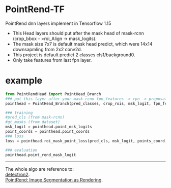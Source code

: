 # PointRend-TF
PointRend dnn layers implement in Tensorflow 1.15  
- This Head layers should put after the mask head of mask-rcnn (crop_bbox - >roi_Align -> mask_logits).
- The mask size 7x7 is default mask head predict, which were 14x14 downsapmling from 2x2 conv2d.
- This project is default predict 2 classes cls1/background0.
- Only take features from last fpn layer.

# example
```python 
from PointRendHead import PointHead_Branch
### put this layer after your mask-rcnn fpn_features -> rpn -> proposal -> roi_align layers
pointhead = PointHead_Branch(pred_classes, crop_rois, msk_logit, fpn_feats, is_training)

### training
#pred_cls (from mask-rcnn)
#gt_masks (from dataset)
msk_logit = pointhead.point_msk_logits
point_coords = pointhead.point_coords
### loss
loss = pointhead.roi_mask_point_loss(pred_cls, msk_logit, points_coord, gt_masks)

### evaluation
pointhead.point_rend_mask_logit
```

------
The whole algo are reference to:  
  [detectron2](https://github.com/facebookresearch/detectron2).  
  [PointRend: Image Segmentation as Rendering](https://arxiv.org/pdf/1912.08193.pdf).  


